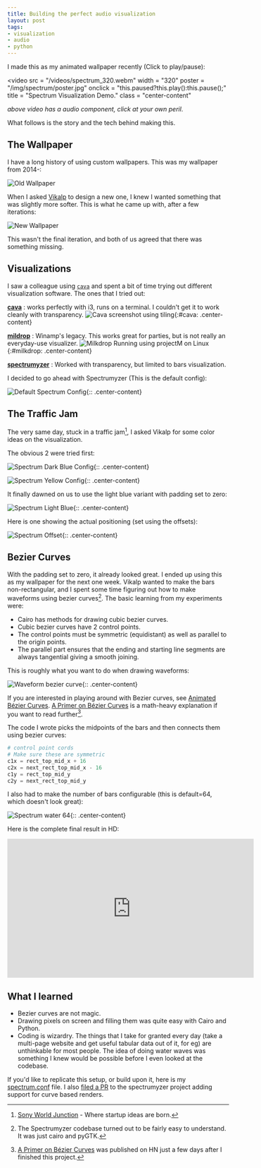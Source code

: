 ```yaml
---
title: Building the perfect audio visualization
layout: post
tags:
- visualization
- audio
- python
---
```


I made this as my animated wallpaper recently (Click to play/pause):

<video 
    src = "/videos/spectrum_320.webm"
    width = "320"
    poster = "/img/spectrum/poster.jpg"
    onclick = "this.paused?this.play():this.pause();"
    title = "Spectrum Visualization Demo."
    class = "center-content"
></video>

_above video has a audio component, click at your own peril_.

What follows is the story and the tech behind making this.

## The Wallpaper

I have a long history of using custom wallpapers. This was my wallpaper from 2014-:

![Old Wallpaper][wallpaper.old]

When I asked [Vikalp][vikalp] to design a new one, I knew I wanted something that
was slightly more softer. This is what he came up with, after a few iterations:

![New Wallpaper][wallpaper.new]

This wasn't the final iteration, and both of us agreed that there was something missing.

## Visualizations

I saw a colleague using [`cava`][cava] and spent a bit of time trying out different
visualization software. The ones that I tried out:

**[cava][cava]**
: works perfectly with i3, runs on a terminal. I couldn't get it to work cleanly with transparency. ![Cava screenshot using tiling][img.cava]{:#cava: .center-content}

**[mildrop][milkdrop]**
: Winamp's legacy. This works great for parties, but is not really an everyday-use visualizer. ![Milkdrop Running using projectM on Linux][img.projectm]{:#milkdrop: .center-content}

**[spectrumyzer][spectrumyzer]**
: Worked with transparency, but limited to bars visualization.

I decided to go ahead with Spectrumyzer (This is the default config):

![Default Spectrum Config][spectrum.default]{:: .center-content}

## The Traffic Jam

The very same day, stuck in a traffic jam[^3], I asked Vikalp for some color ideas on the visualization.

The obvious 2 were tried first:

![Spectrum Dark Blue Config][spectrum.darkblue]{:: .center-content}

![Spectrum Yellow Config][spectrum.yellow]{:: .center-content}

It finally dawned on us to use the light blue variant with padding set to zero:

![Spectrum Light Blue][spectrum.blue]{:: .center-content}

Here is one showing the actual positioning (set using the offsets):

![Spectrum Offset][spectrum.offset]{:: .center-content}

## Bezier Curves

With the padding set to zero, it already looked great. I ended up using this
as my wallpaper for the next one week. Vikalp wanted to make the bars
non-rectangular, and I spent some time figuring out how to make waveforms using 
bezier curves[^1]. The basic learning from my experiments were:

- Cairo has methods for drawing cubic bezier curves.
- Cubic bezier curves have 2 control points.
- The control points must be symmetric (equidistant) as well as parallel to the origin points.
- The parallel part ensures that the ending and starting line segments are always tangential giving a smooth joining.

This is roughly what you want to do when drawing waveforms:

![Waveform bezier curve][waveform]{:: .center-content}

If you are interested in playing around with Bezier curves, see [Animated Bézier Curves][bezier.animated]. [A Primer on Bézier Curves][bezier.primer] is a math-heavy explanation if you want to read further[^2].

The code I wrote picks the midpoints of the bars and then connects them using bezier curves:

```python
# control point cords
# Make sure these are symmetric
c1x = rect_top_mid_x + 16
c2x = next_rect_top_mid_x - 16
c1y = rect_top_mid_y
c2y = next_rect_top_mid_y
```

I also had to make the number of bars configurable (this is default=64, which doesn't look great):

![Spectrum water 64][spectrum.64water]{:: .center-content}

Here is the complete final result in HD:

<iframe
    width="560"
    height="315"
    src="https://www.youtube.com/embed/_vWe_AHAJCk?rel=0"
    frameborder="0"
    allowfullscreen
    class="center-content"
></iframe>

## What I learned

- Bezier curves are not magic.
- Drawing pixels on screen and filling them was quite easy with Cairo and Python.
- Coding is wizardry. The things that I take for granted every day (take a multi-page website and get useful tabular data out of it, for eg) are unthinkable for most people. The idea of doing water waves was something I knew would be possible before I even looked at the codebase.

If you'd like to replicate this setup, or build upon it, here is my [spectrum.conf][config] file. I also [filed a PR][PR]
to the spectrumyzer project adding support for curve based renders.

[^1]: The Spectrumyzer codebase turned out to be fairly easy to understand. It was just cairo and pyGTK.
[^2]: [A Primer on Bézier Curves][bezier.primer] was published on HN just a few days after I finished this project.
[^3]: [Sony World Junction][twitter.sonyworld] - Where startup ideas are born.

[twitter.sonyworld]: https://twitter.com/SonyWorldJn
[wallpaper.old]: https://cdn.rawgit.com/captn3m0/avatars/master/wallpaper/1920x1080.jpg
[wallpaper.new]: https://cdn.rawgit.com/captn3m0/avatars/4d5a5399/wallpaper/minimal.jpg

[spectrum.default]: /img/spectrum/default.jpg "Spectrumyzer Default Config"
[spectrum.poster]: /img/spectrum/poster.jpg
[spectrum.darkblue]: /img/spectrum/darkblue.jpg "Spectrumyzer Dark Blue Config"
[spectrum.yellow]: /img/spectrum/yellow.jpg "Spectrumyzer Yellow Config"
[spectrum.blue]: /img/spectrum/blue.jpg "Spectrumyzer Blue Config with zero padding"
[spectrum.offset]: /img/spectrum/offset.jpg "Spectrumyzer offset configuration"
[spectrum.64water]: /img/spectrum/64water.jpg "Spectrumyzer curves config doesn't look that great with 64 bars"

[waveform]: /img/bezier.waveform.gif
[bezier.animated]: https://www.jasondavies.com/animated-bezier/ "Animated Bézier Curves, Play with the control points to modify the curves!"
[bezier.primer]: https://pomax.github.io/bezierinfo/ "A Primer on Bézier Curves, A free, online book for when you really need to know how to do Bézier things."
[cava]: https://github.com/karlstav/cava#arch "Console-based Audio Visualizer for ALSA (MPD and Pulseaudio)"
[vikalp]: http://vikalpgupta.com/
[milkdrop]: http://projectm.sourceforge.net/ "MilkDrop was the hardware-accelerated music visualization plugin for Winamp. ProjectM is the port that doesn't need Winamp and works on linux"
[spectrumyzer]: https://github.com/HaCk3Dq/spectrumyzer/
[img.cava]: https://cdn.rawgit.com/karlstav/cava/gh-pages/cava_gradient.gif
[img.projectm]: /img/milkdrop.jpg
[config]: https://github.com/captn3m0/dotfiles/blob/master/files/audio/.config/spectrum.conf "This relies on my PR, so use my fork if you're using this"
[PR]: https://github.com/HaCk3Dq/spectrumyzer/pull/22 "Configurable renderers"